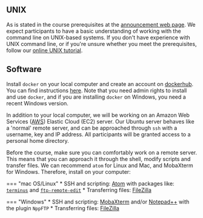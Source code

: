 
## UNIX

As is stated in the course prerequisites at the [announcement web page](https://www.sib.swiss/training/course/2020-11-NGS6). We expect participants to have a basic understanding of working with the command line on UNIX-based systems. If you don't have experience with UNIX command line, or if you're unsure whether you meet the prerequisites, follow our [online UNIX tutorial](https://edu.sib.swiss/pluginfile.php/2878/mod_resource/content/4/couselab-html/content.html).

## Software

Install `docker` on your local computer and create an account on [dockerhub](hub.docker.com/). You can find instructions [here](https://docs.docker.com/get-docker/). Note that you need admin rights to install and use `docker`, and if you are installing `docker` on Windows, you need a recent Windows version.

In addition to your local computer, we will be working on an Amazon Web Services ([AWS](https://aws.amazon.com/]))  Elastic Cloud (EC2) server. Our Ubuntu server behaves like a 'normal' remote server, and can be approached through `ssh` with a username, key and IP address. All participants will be granted access to a personal home directory.

Before the course, make sure you can comfortably work on a remote server. This means that you can approach it through the shell, modify scripts and transfer files. We can recommend `atom` for Linux and Mac, and MobaXterm for Windows. Therefore, install on your computer:

=== "mac OS/Linux"
    * SSH and scripting: [Atom](https://atom.io/) with packages like: [`terminus`](https://atom.io/packages/terminus) and [`ftp-remote-edit`](https://atom.io/packages/ftp-remote-edit)
    * Transferring files: [FileZilla](https://filezilla-project.org/)

=== "Windows"
    * SSH and scripting: [MobaXterm](https://mobaxterm.mobatek.net/ "get MobaXterm") and/or [Notepad++](https://notepad-plus-plus.org/downloads/) with the plugin `NppFTP`
    * Transferring files: [FileZilla](https://filezilla-project.org/)
